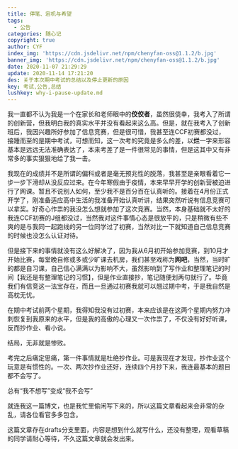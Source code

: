 ```yaml
---
title: 停笔、宕机与希望
tags:
  - 公告
categories: 随心记
copyright: true
author: CYF
index_img: 'https://cdn.jsdelivr.net/npm/chenyfan-oss@1.1.2/b.jpg'
banner_img: 'https://cdn.jsdelivr.net/npm/chenyfan-oss@1.1.2/b.jpg'
date: 2020-11-07 21:29:29
update: 2020-11-14 17:21:20
des: 关于本次期中考试的总结以及停止更新的原因
key: 考试,公告,总结
lushkey: why-i-pause-update.md
---
```


我一直都不认为我是一个在家长和老师眼中的**佼佼者**，虽然很侥幸，我考入了所谓的创新营，但我明白我的真实水平并没有看起来这么高。但是，就在我考入了创新班后，我因兴趣所好参加了信息竞赛，但是很可惜，我甚至连CCF初赛都没过，接踵而至的是期中考试，可想而知，这一次考的究竟是多么的差，以**烂**一字来形容基本是远远无法准确表达了，本来考差了是一件很常见的事情，但是这其中又有非常多的事实狠狠地给了我一击。



我现在的成绩并不是所谓的偏科或者是毫无预兆性的脱落，我甚至是亲眼看着它一步一步下滑却从没反应过来。在今年寒假由于疫情，本来早早开学的创新营被迫进行了网课。暂且不说别人如何，至少我不是百分百在认真听的。接着在4月份正式开学了，刚准备适应高中生活的我准备开始认真听讲，结果突然听说有信息竞赛可以拿奖。好奇心作祟的我没怎么想就参加了这次竞赛。当然，本身基础就不太好的我连CCF初赛的J组都没过，当然我对这件事情心态是很放平的，只是稍微有些不爽的是与我同一起跑线的另一位同学过了初赛，当然对比一下就知道自己信息竞赛的时候也没怎么认证对待。

但是接下来的事情就没有这么好解决了，因为我从6月初开始参加竞赛，到10月才开始比赛，每堂晚自修或多或少旷课去机房，我们甚至戏称为**网吧**，当然，当时旷的都是自习课，自己信心满满以为影响不大，虽然影响到了写作业和整理笔记的时间【我还是有整理笔记的习惯】，但是作业直接抄，笔记随便划两句就行了。毕竟我们有信竞这一法宝存在，而且一旦通过初赛我就可以翘过期中考，于是我自然是高枕无忧。

在期中考试前两个星期，我得知我没有过初赛，本来应该是在这两个星期内努力冲刺恢复到我原来的水平，但是我的高傲的心理又一次作祟了，不仅没有好好听课，反而抄作业、看小说。

结局，无非就是惨败。

考完之后痛定思痛，第一件事情就是杜绝抄作业。可是我现在才发现，抄作业这个玩意是有惯性的。一次、两次抄作业还好，连续四个月抄下来，我连最基本的题目都不会写了。

总有“我不想写”变成“我不会写”

就连我这一篇博文，也是我忙里偷闲写下来的，所以这篇文章看起来会非常的杂乱，请各位看官多多包含。

这篇文章存在drafts分支里面，内容是想到什么就写什么，还没有整理，观看草稿的同学请耐心等待，不久这篇文章就会发出来。
